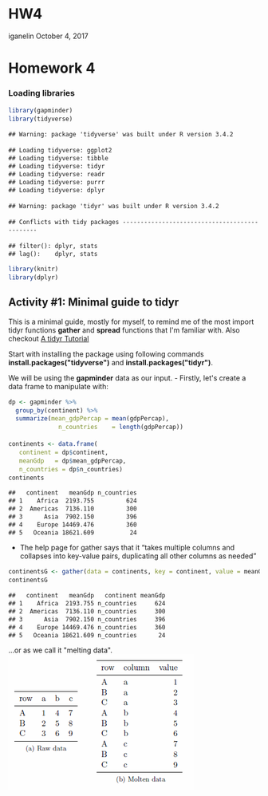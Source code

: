 HW4
================
iganelin
October 4, 2017

Homework 4
==========

### Loading libraries

``` r
library(gapminder)
library(tidyverse)
```

    ## Warning: package 'tidyverse' was built under R version 3.4.2

    ## Loading tidyverse: ggplot2
    ## Loading tidyverse: tibble
    ## Loading tidyverse: tidyr
    ## Loading tidyverse: readr
    ## Loading tidyverse: purrr
    ## Loading tidyverse: dplyr

    ## Warning: package 'tidyr' was built under R version 3.4.2

    ## Conflicts with tidy packages ----------------------------------------------

    ## filter(): dplyr, stats
    ## lag():    dplyr, stats

``` r
library(knitr)
library(dplyr)
```

Activity \#1: Minimal guide to tidyr
------------------------------------

This is a minimal guide, mostly for myself, to remind me of the most import tidyr functions **gather** and **spread** functions that I'm familiar with. Also checkout [A tidyr Tutorial](http://data.library.virginia.edu/a-tidyr-tutorial/)

Start with installing the package using following commands **install.packages("tidyverse")** and **install.packages("tidyr")**.

We will be using the **gapminder** data as our input. - Firstly, let's create a data frame to manipulate with:

``` r
dp <- gapminder %>%
  group_by(continent) %>% 
  summarize(mean_gdpPercap = mean(gdpPercap),
              n_countries    = length(gdpPercap))

continents <- data.frame(
   continent = dp$continent,
   meanGdp   = dp$mean_gdpPercap,
   n_countries = dp$n_countries)
continents 
```

    ##   continent   meanGdp n_countries
    ## 1    Africa  2193.755         624
    ## 2  Americas  7136.110         300
    ## 3      Asia  7902.150         396
    ## 4    Europe 14469.476         360
    ## 5   Oceania 18621.609          24

-   The help page for gather says that it “takes multiple columns and collapses into key-value pairs, duplicating all other columns as needed”

``` r
continentsG <- gather(data = continents, key = continent, value = meanGdp)
continentsG
```

    ##   continent   meanGdp   continent meanGdp
    ## 1    Africa  2193.755 n_countries     624
    ## 2  Americas  7136.110 n_countries     300
    ## 3      Asia  7902.150 n_countries     396
    ## 4    Europe 14469.476 n_countries     360
    ## 5   Oceania 18621.609 n_countries      24

...or as we call it "melting data". ![](melting.png)
